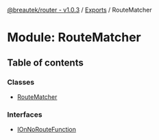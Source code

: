 [@breautek/router - v1.0.3](../README.md) / [Exports](../modules.md) / RouteMatcher

# Module: RouteMatcher

## Table of contents

### Classes

- [RouteMatcher](../classes/RouteMatcher.RouteMatcher-1.md)

### Interfaces

- [IOnNoRouteFunction](../interfaces/RouteMatcher.IOnNoRouteFunction.md)
